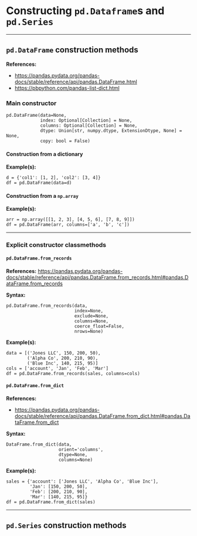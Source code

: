# Constructing `pd.Dataframe`s and `pd.Series`



-------------------------------------------------------------

## `pd.DataFrame` construction methods

**References:**
- https://pandas.pydata.org/pandas-docs/stable/reference/api/pandas.DataFrame.html
- https://pbpython.com/pandas-list-dict.html


### Main constructor

~~~~
pd.DataFrame(data=None,
			 index: Optional[Collection] = None,
			 columns: Optional[Collection] = None,
			 dtype: Union[str, numpy.dtype, ExtensionDtype, None] = None,
			 copy: bool = False)
~~~~


#### Construction from a dictionary


**Example(s):**

~~~~
d = {'col1': [1, 2], 'col2': [3, 4]}
df = pd.DataFrame(data=d)
~~~~


#### Construction from a `np.array`

**Example(s):**

~~~~
arr = np.array([[1, 2, 3], [4, 5, 6], [7, 8, 9]])
df = pd.DataFrame(arr, columns=['a', 'b', 'c'])
~~~~


------------------------------------------------------

### Explicit constructor classmethods

#### `pd.DataFrame.from_records`

**References:**
https://pandas.pydata.org/pandas-docs/stable/reference/api/pandas.DataFrame.from_records.html#pandas.DataFrame.from_records

**Syntax:**
~~~~
pd.DataFrame.from_records(data,
						  index=None,
                          exclude=None,
						  columns=None,
                          coerce_float=False,
						  nrows=None)
~~~~


**Example(s):**

~~~~
data = [('Jones LLC', 150, 200, 50),
        ('Alpha Co', 200, 210, 90),
        ('Blue Inc', 140, 215, 95)]
cols = ['account', 'Jan', 'Feb', 'Mar']
df = pd.DataFrame.from_records(sales, columns=cols)
~~~~

#### `pd.DataFrame.from_dict`

**References:**
- https://pandas.pydata.org/pandas-docs/stable/reference/api/pandas.DataFrame.from_dict.html#pandas.DataFrame.from_dict


**Syntax:**
~~~~
DataFrame.from_dict(data,
                    orient='columns',
                    dtype=None,
					columns=None) 
~~~~




**Example(s):**

~~~~
sales = {'account': ['Jones LLC', 'Alpha Co', 'Blue Inc'],
         'Jan': [150, 200, 50],
         'Feb': [200, 210, 90],
         'Mar': [140, 215, 95]}
df = pd.DataFrame.from_dict(sales)
~~~~

-------------------------------------------------------------

## `pd.Series` construction methods


